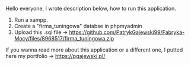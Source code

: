 Hello everyone, I wrote description below, how to run this application.

1. Run a xampp.
2. Create a "firma_tuningowa" databse in phpmyadmin
3. Upload this .sql file -> https://github.com/PatrykGajewski99/Fabryka-Mocy/files/8968517/firma_tuningowa.zip

If you wanna read more about this application or a different one, I putted here my portfolio -> https://pgajewski.pl/
